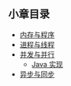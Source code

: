 ## 小章目录

- [内存与程序](./内存与程序.md)
- [进程与线程](./进程与线程.md)
- [并发与并行](./并发与并行.md)
  - [Java 实现](./并发与并行(Java)/)
- [异步与同步](./异步与同步.md)